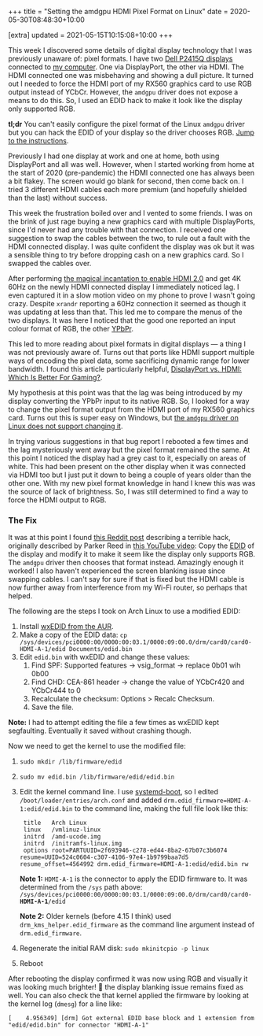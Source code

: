 +++
title = "Setting the amdgpu HDMI Pixel Format on Linux"
date = 2020-05-30T08:48:30+10:00

[extra]
updated = 2021-05-15T10:15:08+10:00
+++

This week I discovered some details of digital display technology that I was
previously unaware of: pixel formats. I have two [Dell P2415Q displays][P2415Q]
connected to [my computer][ryzen9-pc]. One via DisplayPort, the other via HDMI.
The HDMI connected one was misbehaving and showing a dull picture. It turned
out I needed to force the HDMI port of my RX560 graphics card to use RGB output
instead of YCbCr. However, the `amdgpu` driver does not expose a means to do
this. So, I used an EDID hack to make it look like the display only supported
RGB.

<!-- more -->

**tl;dr** You can't easily configure the pixel format of the Linux `amdgpu`
driver but you can hack the EDID of your display so the driver chooses RGB.
[Jump to the instructions](#the-fix).

Previously I had one display at work and one at home, both using DisplayPort
and all was well. However, when I started working from home at the start of
2020 (pre-pandemic) the HDMI connected one has always been a bit flakey. The
screen would go blank for second, then come back on. I tried 3 different HDMI
cables each more premium (and hopefully shielded than the last) without
success.

This week the frustration boiled over and I vented to some friends. I was on
the brink of just rage buying a new graphics card with multiple DisplayPorts,
since I'd never had any trouble with that connection. I received one suggestion
to swap the cables between the two, to rule out a fault with the HDMI connected
display. I was quite confident the display was ok but it was a sensible thing
to try before dropping cash on a new graphics card. So I swapped the cables
over.

After performing [the magical incantation to enable HDMI 2.0][incantation] and
get 4K 60Hz on the newly HDMI connected display I immediately noticed lag. I
even captured it in a slow motion video on my phone to prove I wasn't going
crazy. Despite `xrandr` reporting a 60Hz connection it seemed as though it was
updating at less than that. This led me to compare the menus of the two
displays. It was here I noticed that the good one reported an input colour
format of RGB, the other [YPbPr].

This led to more reading about pixel formats in digital displays — a thing I
was not previously aware of. Turns out that ports like HDMI support multiple
ways of encoding the pixel data, some sacrificing dynamic range for lower
bandwidth. I found this article particularly helpful,
[DisplayPort vs. HDMI: Which Is Better For Gaming?](https://www.tomshardware.com/features/displayport-vs-hdmi-better-for-gaming).

My hypothesis at this point was that the lag was being introduced by my display
converting the YPbPr input to its native RGB. So, I looked for a way to change
the pixel format output from the HDMI port of my RX560 graphics card. Turns out
this is super easy on Windows, but [the `amdgpu` driver on Linux does not
support changing it][amdgpu-bug].

In trying various suggestions in that bug report I rebooted a few times and the
lag mysteriously went away but the pixel format remained the same. At this
point I noticed the display had a grey cast to it, especially on areas of
white. This had been present on the other display when it was connected via
HDMI too but I just put it down to being a couple of years older than the other
one. With my new pixel format knowledge in hand I knew this was was the source
of lack of brightness. So, I was still determined to find a way to force the
HDMI output to RGB.

### The Fix

It was at this point I found [this Reddit post][reddit-pixel-format] describing
a terrible hack, originally described by Parker Reed in [this YouTube
video][edid-edit-video]: Copy the [EDID] of the display and modify it to make
it seem like the display only supports RGB. The `amdgpu` driver then chooses
that format instead.  Amazingly enough it worked! I also haven't experienced
the screen blanking issue since swapping cables. I can't say for sure if that
is fixed but the HDMI cable is now further away from interference from my Wi-Fi
router, so perhaps that helped.

The following are the steps I took on Arch Linux to use a modified EDID:

1. Install [wxEDID from the AUR][wxEDID].
1. Make a copy of the EDID data: `cp /sys/devices/pci0000:00/0000:00:03.1/0000:09:00.0/drm/card0/card0-HDMI-A-1/edid Documents/edid.bin`
1. Edit `edid.bin` with wxEDID and change these values:
   1. Find SPF: Supported features -> vsig_format -> replace 0b01 wih 0b00
   1. Find CHD: CEA-861 header -> change the value of YCbCr420 and YCbCr444 to 0
   1. Recalculate the checksum: Options > Recalc Checksum.
   1. Save the file.

**Note:** I had to attempt editing the file a few times as wxEDID kept
segfaulting. Eventually it saved without crashing though.

Now we need to get the kernel to use the modified file:

1. `sudo mkdir /lib/firmware/edid`
1. `sudo mv edid.bin /lib/firmware/edid/edid.bin`
1. Edit the kernel command line. I use [systemd-boot], so I edited
   `/boot/loader/entries/arch.conf` and added
   `drm.edid_firmware=HDMI-A-1:edid/edid.bin` to the command line, making the
   full file look like this:

        title   Arch Linux
        linux   /vmlinuz-linux
        initrd  /amd-ucode.img
        initrd  /initramfs-linux.img
        options root=PARTUUID=2f693946-c278-ed44-8ba2-67b07c3b6074 resume=UUID=524c0604-c307-4106-97e4-1b9799baa7d5 resume_offset=4564992 drm.edid_firmware=HDMI-A-1:edid/edid.bin rw

    **Note 1:** `HDMI-A-1` is the connector to apply the EDID firmware to. It
    was determined from the `/sys` path above:<br>
    <code>/sys/devices/pci0000:00/0000:00:03.1/0000:09:00.0/drm/card0/card0-<b>HDMI-A-1</b>/edid</code>

    **Note 2:** Older kernels (before 4.15 I think) used
    `drm_kms_helper.edid_firmware` as the command line argument instead of
    `drm.edid_firmware`.

1. Regenerate the initial RAM disk: `sudo mkinitcpio -p linux`
1. Reboot

After rebooting the display confirmed it was now using RGB and visually it was
looking much brighter! 🤞 the display blanking issue remains fixed as well. You
can also check the that kernel applied the firmware by looking at the kernel
log (`dmesg`) for a line like:

    [    4.956349] [drm] Got external EDID base block and 1 extension from "edid/edid.bin" for connector "HDMI-A-1"

[P2415Q]: https://www.dell.com/en-au/shop/dell-24-ultra-hd-4k-monitor-p2415q/apd/210-anfp/monitors-monitor-accessories
[ryzen9-pc]: https://bitcannon.net/page/ryzen9-pc/
[incantation]: https://www.dell.com/support/article/en-au/sln306595/setting-up-the-p2415q-p2715q-monitors-with-hdmi-2-0-that-support-4k-x-2k-60hz?lang=en
[amdgpu-bug]: https://gitlab.freedesktop.org/drm/amd/-/issues/476
[YPbPr]: https://en.wikipedia.org/wiki/YPbPr
[reddit-pixel-format]: https://www.reddit.com/r/Amd/comments/8bwul6/how_to_switch_the_pixel_format_for_amdgpu_on_linux/dxaef7a/
[EDID]: https://en.wikipedia.org/wiki/Extended_Display_Identification_Data
[wxEDID]: https://aur.archlinux.org/packages/wxedid
[systemd-boot]: https://wiki.archlinux.org/index.php/Systemd-boot
[edid-edit-video]: https://www.youtube.com/watch?v=tYYMiX7dlak
